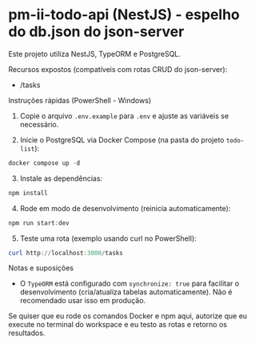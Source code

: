  # pm-ii-todo-api (NestJS) - espelho do db.json do json-server

 Este projeto utiliza NestJS, TypeORM e PostgreSQL.

Recursos expostos (compatíveis com rotas CRUD do json-server):
- /tasks

 Instruções rápidas (PowerShell - Windows)

 1. Copie o arquivo `.env.example` para `.env` e ajuste as variáveis se necessário.

 2. Inicie o PostgreSQL via Docker Compose (na pasta do projeto `todo-list`):

 ```powershell
 docker compose up -d
 ```

 3. Instale as dependências:

 ```powershell
 npm install
 ```

 4. Rode em modo de desenvolvimento (reinicia automaticamente):

 ```powershell
 npm run start:dev
 ```

 5. Teste uma rota (exemplo usando curl no PowerShell):

 ```powershell
 curl http://localhost:3000/tasks
 ```

 Notas e suposições
 - O `TypeORM` está configurado com `synchronize: true` para facilitar o desenvolvimento (cria/atualiza tabelas automaticamente). Não é recomendado usar isso em produção.

 Se quiser que eu rode os comandos Docker e npm aqui, autorize que eu execute no terminal do workspace e eu testo as rotas e retorno os resultados.

